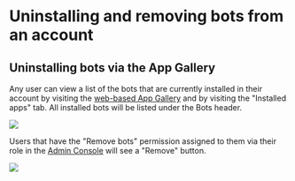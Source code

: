 # Uninstalling and removing bots from an account

## Uninstalling bots via the App Gallery

Any user can view a list of the bots that are currently installed in their account by visiting the [web-based App Gallery](https://ringcentral.com/apps/my-apps) and by visiting the "Installed apps" tab. All installed bots will be listed under the Bots header. 

<img src="../installed-bots.png" class="img-fluid">

Users that have the "Remove bots" permission assigned to them via their role in the [Admin Console](https://service.ringcentral.com/) will see a "Remove" button. 

<img src="../bot-perms.png" class="img-fluid">

